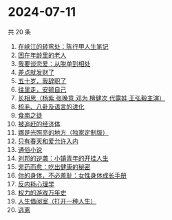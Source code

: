 # 2024-07-11

共 20 条

<!-- BEGIN WEREAD -->
<!-- 最后更新时间 2024-07-11 00:01:03 +0800 -->
1. [在峡江的转弯处：陈行甲人生笔记](https://weread.qq.com/web/bookDetail/bca326a0813ab8f5ag016fc1)
1. [困在年龄里的老人](https://weread.qq.com/web/bookDetail/62432a30813ab8eebg017208)
1. [我要谈恋爱：从脱单到相处](https://weread.qq.com/web/bookDetail/50232360813ab8eebg011ad0)
1. [差点就发财了](https://weread.qq.com/web/bookDetail/58232070813ab8ecfg013b93)
1. [五十岁，我辞职了](https://weread.qq.com/web/bookDetail/0a732880813ab7401g013bec)
1. [往里走，安顿自己](https://weread.qq.com/web/bookDetail/80032d40813ab71b8g012ac6)
1. [长相思（杨紫 张晚意 邓为 檀健次 代露娃 王弘毅主演）](https://weread.qq.com/web/bookDetail/7aa32e4071665a377aa4c59)
1. [梳毛、八卦及语言的进化](https://weread.qq.com/web/bookDetail/a2232a10813ab8ef1g01852e)
1. [食南之徒](https://weread.qq.com/web/bookDetail/91f329c0813ab8ee0g011c9d)
1. [被追赶的经济体](https://weread.qq.com/web/bookDetail/7ac32f60813ab87d3g015c97)
1. [娜是光照亮的地方（独家定制版）](https://weread.qq.com/web/bookDetail/4623278071d2306e462e908)
1. [只有春天和爱允许入内](https://weread.qq.com/web/bookDetail/8fa32640813ab8ee6g017cbd)
1. [通俗小说](https://weread.qq.com/web/bookDetail/57d32840813ab774ag013fe4)
1. [刘邦的逆袭：小镇青年的开挂人生](https://weread.qq.com/web/bookDetail/427327c0813ab8ee1g014781)
1. [非药而愈：吃出健康的秘密](https://weread.qq.com/web/bookDetail/9a432440813ab82d2g0184aa)
1. [你的身体，不必羞耻：女性身体成长手册](https://weread.qq.com/web/bookDetail/32c32710813ab8c4ag0167a5)
1. [反内耗心理学](https://weread.qq.com/web/bookDetail/ced32730813ab8b3cg017549)
1. [权力的游戏万年史](https://weread.qq.com/web/bookDetail/cf332ff0813ab8ebeg014df1)
1. [人生借阅室（打开一种人生）](https://weread.qq.com/web/bookDetail/1a232a10813ab7ca1g017111)
1. [逃离](https://weread.qq.com/web/bookDetail/3cf3255071d2e86f3cf3371)
<!-- END WEREAD -->